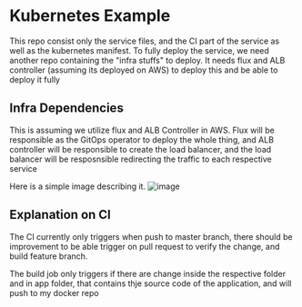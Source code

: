 # Kubernetes Example

This repo consist only the service files, and the CI part of the service as well as the kubernetes manifest. To fully deploy the service, we need another repo containing the "infra stuffs" to deploy. It needs flux and ALB controller (assuming its deployed on AWS) to deploy this and be able to deploy it fully

## Infra Dependencies

This is assuming we utilize flux and ALB Controller in AWS. Flux will be responsible as the GitOps operator to deploy the whole thing, and ALB controller will be responsible to create the load balancer, and the load balancer will be resposnsible redirecting the traffic to each respective service

Here is a simple image describing it.
![image](https://github.com/farissatyaw/kubernetes-cicd/assets/64099646/4a1e9c3f-0b60-4f6d-b547-0d575d69bf30)


## Explanation on CI

The CI currently only triggers when push to master branch, there should be improvement to be able trigger on pull request to verify the change, and build feature branch.

The build job only triggers if there are change inside the respective folder and in app folder, that contains thje source code of the application, and will push to my docker repo
